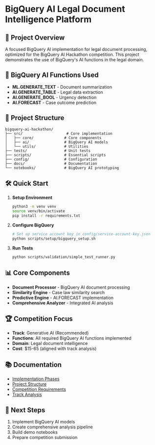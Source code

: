 # BigQuery AI Legal Document Intelligence Platform

## 🎯 **Project Overview**

A focused BigQuery AI implementation for legal document processing, optimized for the BigQuery AI Hackathon competition. This project demonstrates the use of BigQuery's AI functions in the legal domain.

## 🚀 **BigQuery AI Functions Used**

- **ML.GENERATE_TEXT** - Document summarization
- **AI.GENERATE_TABLE** - Legal data extraction
- **AI.GENERATE_BOOL** - Urgency detection
- **AI.FORECAST** - Case outcome prediction

## 📁 **Project Structure**

```
bigquery-ai-hackathon/
├── src/                    # Core implementation
│   ├── core/              # Core components
│   ├── ai/                # BigQuery AI models
│   └── utils/             # Utilities
├── tests/                 # Unit tests
├── scripts/               # Essential scripts
├── config/                # Configuration
├── docs/                  # Documentation
└── notebooks/             # BigQuery AI prototyping
```

## 🛠️ **Quick Start**

1. **Setup Environment**
   ```bash
   python3 -m venv venv
   source venv/bin/activate
   pip install -r requirements.txt
   ```

2. **Configure BigQuery**
   ```bash
   # Set up service account key in config/service-account-key.json
   python scripts/setup/bigquery_setup.sh
   ```

3. **Run Tests**
   ```bash
   python scripts/validation/simple_test_runner.py
   ```

## 📊 **Core Components**

- **Document Processor** - BigQuery AI document processing
- **Similarity Engine** - Case law similarity search
- **Predictive Engine** - AI.FORECAST implementation
- **Comprehensive Analyzer** - Integrated AI analysis

## 🏆 **Competition Focus**

- **Track**: Generative AI (Recommended)
- **Functions**: All required BigQuery AI functions implemented
- **Domain**: Legal document intelligence
- **Cost**: $15-65 (aligned with track analysis)

## 📚 **Documentation**

- [Implementation Phases](docs/architecture/implementation_phases.md)
- [Project Structure](docs/architecture/project_structure.md)
- [Competition Requirements](docs/competition/competition_requirements.md)
- [Track Analysis](docs/competition/track_analysis.md)

## 🎯 **Next Steps**

1. Implement BigQuery AI models
2. Create comprehensive analysis pipeline
3. Build demo notebooks
4. Prepare competition submission
